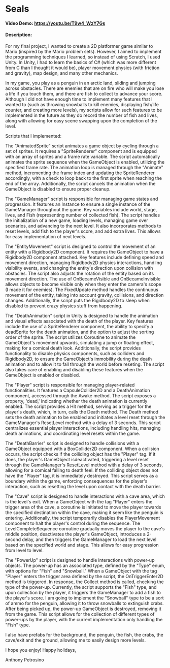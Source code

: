 # Seals
#### Video Demo: https://youtu.be/T9w4_WzY7Gs
#### Description:

For my final project, I wanted to create a 2D platformer game similar to Mario (inspired by the Mario
problem sets). However, I aimed to implement the programming techniques I learned, so instead
of using Scratch, I used Unity. In Unity, I had to learn the basics of C# (which was more different
from C than I thought it would be), player movement physics (with friction and gravity), map design,
and many other mechanics.

In my game, you play as a penguin in an arctic land, sliding and jumping across obstacles. There are
enemies that are on fire who will make you lose a life if you touch them, and there are fish to collect
to advance your score. Although I did not have enough time to implement many features that I wanted to
(such as throwing snowballs to kill enemies, displaying fish/life counter, and creating more levels), my
scripts allow for such features to be implemented in the future as they do record the number of fish
and lives, along with allowing for easy scene swapping upon the completion of the level.

Scripts that I implemented:


The "AnimatedSprite" script animates a game object by cycling through a set of sprites. It requires a
"SpriteRenderer" component and is equipped with an array of sprites and a frame rate variable. The script
automatically animates the sprite sequence when the GameObject is enabled, utilizing the specified frame
rate. The animation loop is managed through the "Animate" method, incrementing the frame index and updating
the SpriteRenderer accordingly, with a check to loop back to the first sprite when reaching the end of the
array. Additionally, the script cancels the animation when the GameObject is disabled to ensure proper cleanup.

The "GameManager" script is responsible for managing game states and progression. It features an Instance to
ensure a single instance of the GameManager throughout the game. Key variables include world, stage, lives,
and Fish (representing number of collected fish). The script handles the initialization of a new game, loading
levels, managing game over scenarios, and advancing to the next level. It also incorporates methods to reset levels,
add fish to the player's score, and add extra lives. This allows for easy implementation of next levels.

The "EntityMovement" script is designed to control the movement of an entity with a Rigidbody2D component. It requires
the GameObject to have a Rigidbody2D component attached. Key features include defining speed and movement direction,
managing Rigidbody2D physics interactions, handling visibility events, and changing the entity's direction upon collision
with obstacles. The script also adjusts the rotation of the entity based on its movement direction. The use of OnBecameVisible
and OnBecameInvisible allows objects to become visible only when they enter the camera's scope (I made it for enemies).
The FixedUpdate method handles the continuous movement of the entity, taking into account gravity, collisions, and direction
changes. Additionally, the script puts the Rigidbody2D to sleep when disabled to prevent crazy physics stuff from happening.

The "DeathAnimation" script in Unity is designed to handle the animation and visual effects associated with the death of the
player. Key features include the use of a SpriteRenderer component, the ability to specify a deadSprite for the death animation,
and the option to adjust the sorting order of the sprite. The script utilizes Coroutine to animate the GameObject's movement
upwards, simulating a jump or floating effect, making for a comical death look. Additionally, the script provides functionality
to disable physics components, such as colliders and Rigidbody2D, to ensure the GameObject's immobility during the death animation
and to allow it to fall through the world before reseting. The script also takes care of enabling and disabling these features when
the GameObject is enabled or disabled.

The "Player" script is responsible for managing player-related functionalities. It features a CapsuleCollider2D and a
DeathAnimation component, accessed through the Awake method. The script exposes a property, 'dead,' indicating whether the
death animation is currently enabled. The script provides a Hit method, serving as a trigger for the player's death, which,
in turn, calls the Death method. The Death method sets the death animation to be enabled and initiates a level reset through the
GameManager's ResetLevel method with a delay of 3 seconds. This script centralizes essential player interactions, including handling
hits, managing death animations, and coordinating level resets within the game.

The "DeathBarrier" script is designed to handle collisions with a GameObject equipped with a BoxCollider2D component. When a collision occurs,
the script checks if the colliding object has the "Player" tag. If it does, the player's GameObject isdeactivated, triggering a level
reset through the GameManager's ResetLevel method with a delay of 3 seconds, allowing for a comical falling to death feel. If the colliding
object does not have the "Player" tag, it is immediately destroyed. This script serves as a boundary within the game, enforcing consequences for
the player's interaction, such as resetting the level upon contact with the death barrier.

The "Cave" script is designed to handle interactions with a cave area, which is the level's exit. When a GameObject with the tag "Player" enters
the trigger area of the cave, a coroutine is initiated to move the player towards the specified destination within the cave, making it seem like
the penguin is entering. Additionally, the script temporarily disables the PlayerMovement component to halt the player's control during the sequence.
The LevelCompleteSequence coroutine gradually moves the player to the cave's middle position, deactivates the player's GameObject, introduces a
2-second delay, and then triggers the GameManager to load the next level based on the specified world and stage. This allows for easy progression
from level to level.

The "PowerUp" script is designed to handle interactions with power-up objects. The power-up has an associated type, defined by the "Type" enum,
with options for "Fish" and "Snowball." When a GameObject with the tag "Player" enters the trigger area defined by the script, the OnTriggerEnter2D
method is triggered. In response, the Collect method is called, checking the type of the power-up. Currently, the script supports the "Fish" type,
and upon collection by the player, it triggers the GameManager to add a fish to the player's score. I am going to implement the "Snowball" type to
be a sort of ammo for the penguin, allowing it to throw snowballs to extinguish crabs. After being picked up, the power-up GameObject is destroyed,
removing it from the game. This script allows for the collection of different types of power-ups by the player, with the current implementation only
handling the "Fish" type.


I also have prefabs for the background, the penguin, the fish, the crabs, the cave/exit and the ground, allowing me to easily design more levels.


I hope you enjoy! Happy holidays,

Anthony Petrosino
